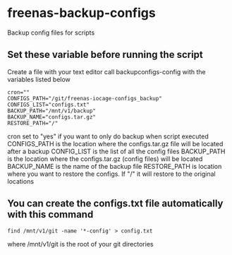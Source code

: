 # freenas-backup-configs
Backup config files for scripts
## Set these variable before running the script
Create a file with your text editor call backupconfigs-config with the variables listed below
```
cron=""
CONFIGS_PATH="/git/freenas-iocage-configs_backup"
CONFIGS_LIST="configs.txt"
BACKUP_PATH="/mnt/v1/backup"
BACKUP_NAME="configs.tar.gz"
RESTORE_PATH="/"
```
cron set to "yes" if you want to only do backup when script executed
CONFIGS_PATH is the location where the configs.tar.gz file will be located after a backup
CONFIG_LIST is the list of all the config files
BACKUP_PATH is the location where the configs.tar.gz (config files) will be located
BACKUP_NAME is the name of the backup file
RESTORE_PATH is location where you want to restore the configs. If "/" it will restore to the original locations

## You can create the configs.txt file automatically with this command
```
find /mnt/v1/git -name '*-config' > config.txt
```

where /mnt/v1/git is the root of your git directories
